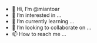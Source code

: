 - 👋 Hi, I’m @miantoar
- 👀 I’m interested in ...
- 🌱 I’m currently learning ...
- 💞️ I’m looking to collaborate on ...
- 📫 How to reach me ...

<!---
miantoar/miantoar is a ✨ special ✨ repository because its `README.md` (this file) appears on your GitHub profile.
You can click the Preview link to take a look at your changes.
--->
